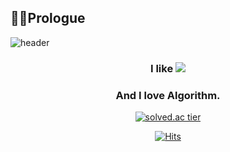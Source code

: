 ## 🧙‍♂️Prologue
![header](https://capsule-render.vercel.app/api?type=waving&color=gradientheight=265&section=header&text=ZAKIE's%20GitHub&fontSize=66&fontAlign=50&fontAlignY=38&animation=twinkling)

<div align="center">
  
### I like <img src="https://img.shields.io/badge/C-9999FF?style=flat-square&logo=C&logoColor=white"/>

### And I love Algorithm.<br/>

[![solved.ac tier](http://mazassumnida.wtf/api/v2/generate_badge?boj=kcj1607)](https://solved.ac/kcj1607)


[![Hits](https://hits.seeyoufarm.com/api/count/incr/badge.svg?url=https%3A%2F%2Fgithub.com%2Fzzaekkii&count_bg=%2304237B&title_bg=%234C4C4C&icon=rust.svg&icon_color=%23A8D2FA&title=HITS&edge_flat=false)](https://hits.seeyoufarm.com)
</div>
